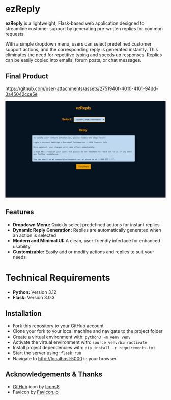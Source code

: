 # ezReply

**ezReply** is a lightweight, Flask-based web application designed to streamline customer support by generating pre-written replies for common requests.

With a simple dropdown menu, users can select predefined customer support actions, and the corresponding reply is generated instantly. This eliminates the need for repetitive typing and speeds up responses. Replies can be easily copied into emails, forum posts, or chat messages.

## Final Product

https://github.com/user-attachments/assets/2751940f-4010-4101-94dd-3a45042cce5e

![ezReply Screenshot](static/readme/ezReply_Screenshot.png)

## Features
* **Dropdown Menu:** Quickly select predefined actions for instant replies
* **Dynamic Reply Generation:** Replies are automatically generated when an action is selected
* **Modern and Minimal UI:** A clean, user-friendly interface for enhanced usability
* **Customizable:** Easily add or modify actions and replies to suit your needs

# Technical Requirements
* **Python:** Version 3.12
* **Flask:** Version 3.0.3

## Installation
* Fork this repository to your GitHub account
* Clone your fork to your local machine and navigate to the project folder
* Create a virtual environment with: `python3 -m venv venv`
* Activate the virtual environment with: `source venv/bin/activate`
* Install project dependencies with: `pip install -r requirements.txt`
* Start the server using: `flask run`
* Navigate to [http://localhost:5000](http://localhost:5000/) in your browser

## Acknowledgements & Thanks
* [GitHub](https://icons8.com/icon/OekWdZr7M4hU/github) icon by [Icons8](https://icons8.com)
* Favicon by [Favicon.io](https://favicon.io/)
